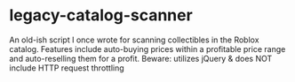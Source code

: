 # legacy-catalog-scanner
An old-ish script I once wrote for scanning collectibles in the Roblox catalog. Features include auto-buying prices within a profitable price range and auto-reselling them for a profit. Beware: utilizes jQuery &amp; does NOT include HTTP request throttling
